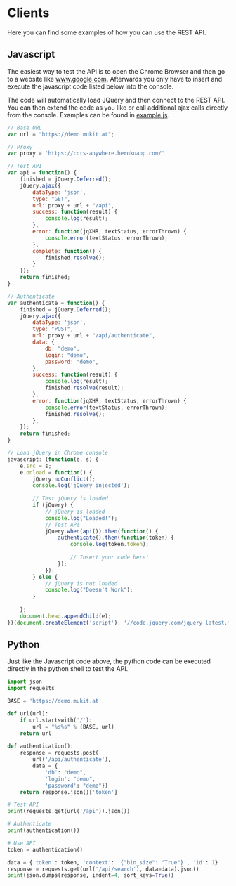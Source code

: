 # Clients

Here you can find some examples of how you can use the REST API.

## Javascript

The easiest way to test the API is to open the Chrome Browser and then go to a website like www.google.com. Afterwards you only have to insert and execute the javascript code listed below into the console.

The code will automatically load JQuery and then connect to the REST API. You can then extend the code as you like or call additional ajax calls directly from the console. Examples can be found in [example.js](./example.js).

```javascript
// Base URL
var url = "https://demo.mukit.at";

// Proxy
var proxy = 'https://cors-anywhere.herokuapp.com/'

// Test API
var api = function() {
	finished = jQuery.Deferred();
	jQuery.ajax({
		dataType: 'json',
		type: "GET",
		url: proxy + url + "/api",
		success: function(result) {
			console.log(result);
		},
		error: function(jqXHR, textStatus, errorThrown) {
			console.error(textStatus, errorThrown);
		},
		complete: function() {
			finished.resolve();
		}
	});
	return finished;
}

// Authenticate
var authenticate = function() {
	finished = jQuery.Deferred();
	jQuery.ajax({
		dataType: 'json',
		type: "POST",
		url: proxy + url + "/api/authenticate",
		data: {
			db: "demo",
			login: "demo",
			password: "demo",
		},
		success: function(result) {
			console.log(result);
			finished.resolve(result);
		},
		error: function(jqXHR, textStatus, errorThrown) {
			console.error(textStatus, errorThrown);
			finished.resolve();
		},
	});
	return finished;
}

// Load jQuery in Chrome console 
javascript: (function(e, s) {
	e.src = s;
	e.onload = function() {
		jQuery.noConflict();
		console.log('jQuery injected');
		
		// Test jQuery is loaded
		if (jQuery) {  
			// jQuery is loaded
			console.log("Loaded!");
			// Test API
			jQuery.when(api()).then(function() {
				authenticate().then(function(token) {
					console.log(token.token);
					
					// Insert your code here!
				});
			});
		} else {
			// jQuery is not loaded
			console.log("Doesn't Work");
		}
		
	};
	document.head.appendChild(e);
})(document.createElement('script'), '//code.jquery.com/jquery-latest.min.js');
```

## Python

Just like the Javascript code above, the python code can be executed directly in the python shell to test the API.

```python
import json
import requests

BASE = 'https://demo.mukit.at'

def url(url):
    if url.startswith('/'):
        url = "%s%s" % (BASE, url)
    return url
	
def authentication():
    response = requests.post(
        url('/api/authenticate'),
        data = {
            'db': "demo",
            'login': "demo",
            'password': "demo"})
    return response.json()['token']

# Test API
print(requests.get(url('/api')).json())

# Authenticate
print(authentication())

# Use API
token = authentication()

data = {'token': token, 'context': '{"bin_size": "True"}', 'id': 1}
response = requests.get(url('/api/search'), data=data).json()
print(json.dumps(response, indent=4, sort_keys=True))
```
